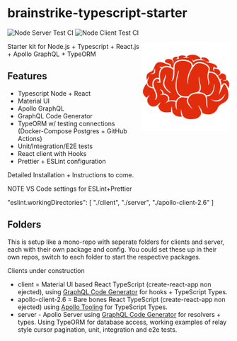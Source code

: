 # brainstrike-typescript-starter

![Node Server Test CI](https://github.com/seandearnaley/brainstrike-typescript-starter/workflows/Node%20Server%20Test%20CI/badge.svg?event=push)
![Node Client Test CI](https://github.com/seandearnaley/brainstrike-typescript-starter/workflows/Node%20Client%20Test%20CI/badge.svg?event=push)

<img src="./brainstrike.svg" width="200" align="right">

Starter kit for Node.js + Typescript + React.js + Apollo GraphQL + TypeORM

## Features

- Typescript Node + React
- Material UI
- Apollo GraphQL
- GraphQL Code Generator
- TypeORM w/ testing connections (Docker-Compose Postgres + GitHub Actions)
- Unit/Integration/E2E tests
- React client with Hooks
- Prettier + ESLint configuration

Detailed Installation + Instructions to come.

NOTE VS Code settings for ESLint+Prettier

"eslint.workingDirectories": [ "./client", "./server", "./apollo-client-2.6" ]

## Folders

This is setup like a mono-repo with seperate folders for clients and server, each with their own package and config. You could set these up in their own repos, switch to each folder to start the respective packages.

Clients under construction

- client = Material UI based React TypeScript (create-react-app non ejected), using [GraphQL Code Generator](https://github.com/dotansimha/graphql-code-generator) for hooks + TypeScript Types.
- apollo-client-2.6 = Bare bones React TypeScript (create-react-app non ejected) using [Apollo Tooling](https://github.com/apollographql/apollo-tooling) for TypeScript Types.
- server - Apollo Server using [GraphQL Code Generator](https://github.com/dotansimha/graphql-code-generator) for resolvers + types. Using TypeORM for database access, working examples of relay style cursor pagination, unit, integration and e2e tests.
